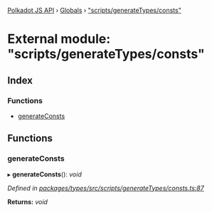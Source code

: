 [Polkadot JS API](../README.md) › [Globals](../globals.md) › ["scripts/generateTypes/consts"](_scripts_generatetypes_consts_.md)

# External module: "scripts/generateTypes/consts"

## Index

### Functions

* [generateConsts](_scripts_generatetypes_consts_.md#generateconsts)

## Functions

###  generateConsts

▸ **generateConsts**(): *void*

*Defined in [packages/types/src/scripts/generateTypes/consts.ts:87](https://github.com/polkadot-js/api/blob/2dee50f019/packages/types/src/scripts/generateTypes/consts.ts#L87)*

**Returns:** *void*

